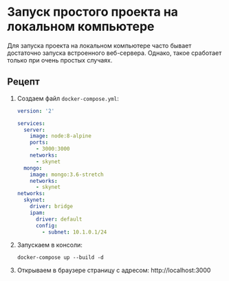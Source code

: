 # Запуск простого проекта на локальном компьютере

Для запуска проекта на локальном компьютере часто бывает достаточно запуска встроенного веб-сервера.
Однако, такое сработает только при очень простых случаях.

## Рецепт
1. Создаем файл `docker-compose.yml`:
    ```yaml
    version: '2'

    services:
      server:
        image: node:8-alpine
        ports:
          - 3000:3000 
        networks:
          - skynet
      mongo:
        image: mongo:3.6-stretch
        networks:
          - skynet
    networks:
      skynet:
        driver: bridge
        ipam:
          driver: default
          config:
            - subnet: 10.1.0.1/24      
    ```
1. Запускаем в консоли:
    ```
    docker-compose up --build -d
    ```
1. Открываем в браузере страницу с адресом: http://localhost:3000
